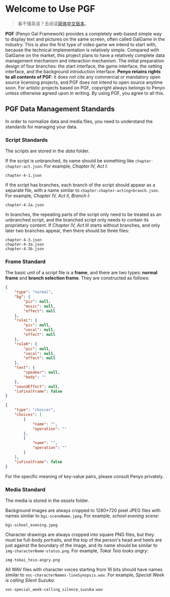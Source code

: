 # Welcome to Use PGF

> 看不懂英语？去阅读[简体中文版本](README-zh_CN.md)。

**PGF** (Penyo Gal Framework) provides a completely web-based simple way to display text and pictures on the same screen, often called GalGame in the industry. This is also the first type of video game we intend to start with, because the technical implementation is relatively simple.
Compared with GalGame on the market, this project plans to have a relatively complete data management mechanism and interaction mechanism. The initial preparation design of four branches: the start interface, the game interface, the setting interface, and the background introduction interface.
**Penyo retains rights to all contents of PGF**: it does not cite any commercial or mandatory open source licensing projects, and PGF does not intend to open source anytime soon. For artistic projects based on PGF, copyright always belongs to Penyo unless otherwise agreed upon in writing. By using PGF, you agree to all this.

## PGF Data Management Standards

In order to normalize data and media files, you need to understand the standards for managing your data.

### Script Standards

The scripts are stored in the *data* folder.

If the script is unbranched, its name should be something like `chapter-chapter-act.json`. For example, *Chapter IV, Act I*:

```text
chapter-4-1.json
```

If the script has branches, each branch of the script should appear as a separate file, with a name similar to `chapter-chapter-acting+branch.json`. For example, *Chapter IV, Act II, Branch I*:

```text
chapter-4-2a.json
```

In branches, the repeating parts of the script only need to be treated as an unbranched script, and the branched script only needs to contain its proprietary content. If *Chapter IV, Act III* starts without branches, and only later two branches appear, then there should be three files:

```text
chapter-4-3.json
chapter-4-3a.json
chapter-4-3b.json
```

### Frame Standard

The basic unit of a script file is a **frame**, and there are two types: **normal frame** and **branch selection frame**. They are constructed as follows:

```json
{
    "type": "normal",
    "bg": {
        "pic": null,
        "music": null,
        "effect": null
    },
    "roleL": {
        "pic": null,
        "vocal": null,
        "effect": null
    },
    "roleR": {
        "pic": null,
        "vocal": null,
        "effect": null
    },
    "text": {
        "speaker": null,
        "body": ""
    },
    "soundEffect": null,
    "isFinalFrame": false
}
```

```json
{
    "type": "choicer",
    "choices": [
        {
            "name": "",
            "operation": ""
        },
        {
            "name": "",
            "operation": ""
        }
    ],
    "isFinalFrame": false
}
```

For the specific meaning of key-value pairs, please consult Penyo privately.

### Media Standard

The media is stored in the *assets* folder.

Background images are always cropped to 1280\*720 pixel JPEG files with names similar to `bgi-sceneName.jpeg`. For example, *school evening scene*:

```text
bgi-school_evening.jpeg
```

Character drawings are always cropped into square PNG files, but they must be full-body portraits, and the top of the person's head and heels are just against the boundary of the image, and its name should be similar to `img-characterName-status.png`. For example, *Tokai Teio looks angry*:

```text
img-tokai_teio-angry.png
```

All WAV files with character voices starting from 16 bits should have names similar to `voc-characterNames-lineSynopsis.wav`. For example, *Special Week is calling Silent Suzuka*:

```text
voc-special_week-calling_silence_suzuka.wav
```
